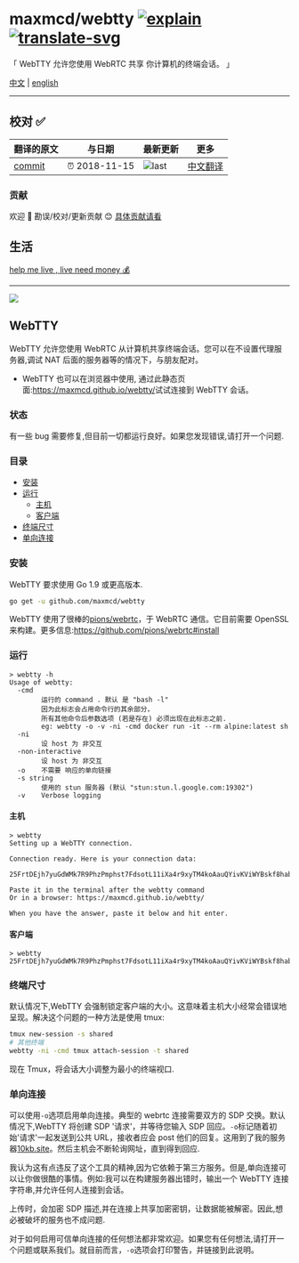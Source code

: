# maxmcd/webtty [![explain]][source] [![translate-svg]][translate-list]

<!-- [![size-img]][size] -->

[explain]: http://llever.com/explain.svg
[source]: https://github.com/chinanf-boy/Source-Explain
[translate-svg]: http://llever.com/translate.svg
[translate-list]: https://github.com/chinanf-boy/chinese-translate-list
[size-img]: https://packagephobia.now.sh/badge?p=Name
[size]: https://packagephobia.now.sh/result?p=Name

「 WebTTY 允许您使用 WebRTC 共享 你计算机的终端会话。 」

[中文](./readme.md) | [english](https://github.com/maxmcd/webtty)

---

## 校对 ✅

<!-- doc-templite START generated -->
<!-- repo = 'maxmcd/webtty' -->
<!-- commit = '322d619be964b422be109110b814de3de9c9bae5' -->
<!-- time = '2018-11-15' -->

| 翻译的原文 | 与日期        | 最新更新 | 更多                       |
| ---------- | ------------- | -------- | -------------------------- |
| [commit]   | ⏰ 2018-11-15 | ![last]  | [中文翻译][translate-list] |

[last]: https://img.shields.io/github/last-commit/maxmcd/webtty.svg
[commit]: https://github.com/maxmcd/webtty/tree/322d619be964b422be109110b814de3de9c9bae5

<!-- doc-templite END generated -->

### 贡献

欢迎 👏 勘误/校对/更新贡献 😊 [具体贡献请看](https://github.com/chinanf-boy/chinese-translate-list#贡献)

## 生活

[help me live , live need money 💰](https://github.com/chinanf-boy/live-need-money)

---

![](https://maxmcd.github.io/webtty/out.gif)

## WebTTY

WebTTY 允许您使用 WebRTC 从计算机共享终端会话。您可以在不设置代理服务器,调试 NAT 后面的服务器等的情况下，与朋友配对。

- WebTTY 也可以在浏览器中使用, 通过此静态页面:<https://maxmcd.github.io/webtty/>试试连接到 WebTTY 会话。

### 状态

有一些 bug 需要修复,但目前一切都运行良好。如果您发现错误,请打开一个问题.

### 目录

<!-- START doctoc generated TOC please keep comment here to allow auto update -->
<!-- DON'T EDIT THIS SECTION, INSTEAD RE-RUN doctoc TO UPDATE -->


- [安装](#%E5%AE%89%E8%A3%85)
- [运行](#%E8%BF%90%E8%A1%8C)
  - [主机](#%E4%B8%BB%E6%9C%BA)
  - [客户端](#%E5%AE%A2%E6%88%B7%E7%AB%AF)
- [终端尺寸](#%E7%BB%88%E7%AB%AF%E5%B0%BA%E5%AF%B8)
- [单向连接](#%E5%8D%95%E5%90%91%E8%BF%9E%E6%8E%A5)

<!-- END doctoc generated TOC please keep comment here to allow auto update -->

### 安装

WebTTY 要求使用 Go 1.9 或更高版本.

```bash
go get -u github.com/maxmcd/webtty
```

WebTTY 使用了很棒的[pions/webrtc](https://github.com/pions/webrtc)，于 WebRTC 通信。它目前需要 OpenSSL 来构建。更多信息:<https://github.com/pions/webrtc#install>

### 运行

```shell
> webtty -h
Usage of webtty:
  -cmd
        运行的 command . 默认 是 "bash -l"
        因为此标志会占用命令行的其余部分，
        所有其他命令后参数选项 (若是存在) 必须出现在此标志之前.
        eg: webtty -o -v -ni -cmd docker run -it --rm alpine:latest sh
  -ni
        设 host 为 非交互
  -non-interactive
        设 host 为 非交互
  -o    不需要 响应的单向链接
  -s string
        使用的 stun 服务器 (默认 "stun:stun.l.google.com:19302")
  -v    Verbose logging
```

#### 主机

```shell
> webtty
Setting up a WebTTY connection.

Connection ready. Here is your connection data:

25FrtDEjh7yuGdWMk7R9PhzPmphst7FdsotL11iXa4r9xyTM4koAauQYivKViWYBskf8habEc5vHf3DZge5VivuAT79uSCvzc6aL2M11kcUn9rzb4DX4...

Paste it in the terminal after the webtty command
Or in a browser: https://maxmcd.github.io/webtty/

When you have the answer, paste it below and hit enter.
```

#### 客户端

```shell
> webtty 25FrtDEjh7yuGdWMk7R9PhzPmphst7FdsotL11iXa4r9xyTM4koAauQYivKViWYBskf8habEc5vHf3DZge5VivuAT79uSCvzc6aL2M11kcUn9rzb4DX4...
```

### 终端尺寸

默认情况下,WebTTY 会强制锁定客户端的大小。这意味着主机大小经常会错误地呈现。解决这个问题的一种方法是使用 tmux:

```bash
tmux new-session -s shared
# 其他终端
webtty -ni -cmd tmux attach-session -t shared
```

现在 Tmux，将会话大小调整为最小的终端视口.

### 单向连接

可以使用`-o`选项启用单向连接。典型的 webrtc 连接需要双方的 SDP 交换。默认情况下,WebTTY 将创建 SDP '请求'，并等待您输入 SDP 回应。`-o`标记随着初始'请求'一起发送到公共 URL，接收者应会 post 他们的回复。这用到了我的服务器[10kb.site](https://www.10kb.site)。然后主机会不断轮询网址，直到得到回应.

我认为这有点违反了这个工具的精神,因为它依赖于第三方服务。但是,单向连接可以让你做很酷的事情。例如:我可以在构建服务器出错时，输出一个 WebTTY 连接字符串,并允许任何人连接到会话。

上传时，会加密 SDP 描述,并在连接上共享加密密钥，让数据能被解密。因此,想必被破坏的服务也不成问题.

对于如何启用可信单向连接的任何想法都非常欢迎。如果您有任何想法,请打开一个问题或联系我们。就目前而言，`-o`选项会打印警告，并链接到此说明。

